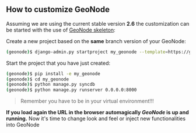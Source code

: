 ## How to customize GeoNode

Assuming we are using the current stable version **2.6** the customization can be started with the use of [GeoNode skeleton](https://github.com/GeoNode/geonode-project):

Create a new project based on the **same** branch version of your GeoNode:

```bash
(geonode)$ django-admin.py startproject my_geonode --template=https://github.com/GeoNode/geonode-project/archive/2.6.zip -epy,rst
```

Start the project that you have just created:

```bash
(geonode)$ pip install -e my_geonode
(geonode)$ cd my_geonode
(geonode)$ python manage.py syncdb
(geonode)$ python manage.py runserver 0.0.0.0:8000
```

> Remember you have to be in your virtual environment!!!

**If you load again the URL in the browser automagically *GeoNode* is up and running.**
Now it's time to change look and feel or inject new functionalities into GeoNode
